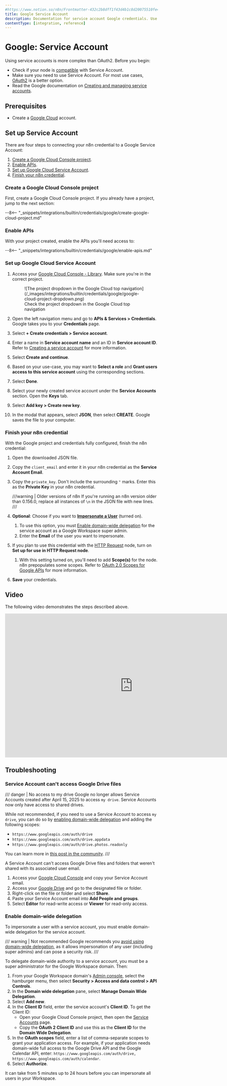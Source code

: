 ```yaml
---
#https://www.notion.so/n8n/Frontmatter-432c2b8dff1f43d4b1c8d20075510fe4
title: Google Service Account
description: Documentation for service account Google credentials. Use these credentials to authenticate Google in n8n, a workflow automation platform.
contentType: [integration, reference]
---
```


# Google: Service Account

Using service accounts is more complex than OAuth2. Before you begin:

* Check if your node is [compatible](/integrations/builtin/credentials/google/index.md#compatible-nodes) with Service Account.
* Make sure you need to use Service Account. For most use cases, [OAuth2](/integrations/builtin/credentials/google/oauth-single-service.md) is a better option.
* Read the Google documentation on [Creating and managing service accounts](https://cloud.google.com/iam/docs/creating-managing-service-accounts).

## Prerequisites

* Create a [Google Cloud](https://cloud.google.com/) account.

## Set up Service Account

There are four steps to connecting your n8n credential to a Google Service Account:

1. [Create a Google Cloud Console project](#create-a-google-cloud-console-project).
1. [Enable APIs](#enable-apis).
1. [Set up Google Cloud Service Account](#set-up-google-cloud-service-account).
1. [Finish your n8n credential](#finish-your-n8n-credential).

### Create a Google Cloud Console project

First, create a Google Cloud Console project. If you already have a project, jump to the next section:

--8<-- "_snippets/integrations/builtin/credentials/google/create-google-cloud-project.md"

### Enable APIs

With your project created, enable the APIs you'll need access to:

--8<-- "_snippets/integrations/builtin/credentials/google/enable-apis.md"

### Set up Google Cloud Service Account

1. Access your [Google Cloud Console - Library](https://console.cloud.google.com/apis/library). Make sure you're in the correct project.

	<figure markdown="span">
	![The project dropdown in the Google Cloud top navigation](/_images/integrations/builtin/credentials/google/google-cloud-project-dropdown.png)
	<figcaption>Check the project dropdown in the Google Cloud top navigation</figcaption>
	</figure>

1. Open the left navigation menu and go to **APIs & Services > Credentials**. Google takes you to your **Credentials** page.
2. Select **+ Create credentials > Service account**.
3. Enter a name in **Service account name** and an ID in **Service account ID**. Refer to [Creating a service account](https://cloud.google.com/iam/docs/creating-managing-service-accounts?hl=en#creating) for more information.
4. Select **Create and continue**.
5. Based on your use-case, you may want to **Select a role** and **Grant users access to this service account**  using the corresponding sections.
6. Select **Done**.
7. Select your newly created service account under the **Service Accounts** section. Open the **Keys** tab.
8. Select **Add key > Create new key**.
9. In the modal that appears, select **JSON**, then select **CREATE**. Google saves the file to your computer.

### Finish your n8n credential

With the Google project and credentials fully configured, finish the n8n credential:

1. Open the downloaded JSON file.
2. Copy the `client_email` and enter it in your n8n credential as the **Service Account Email**.
3. Copy the `private_key`. Don't include the surrounding `"` marks. Enter this as the **Private Key** in your n8n credential.

	///warning | Older versions of n8n
	If you're running an n8n version older than 0.156.0, replace all instances of `\n` in the JSON file with new lines.
	///

4. **Optional**: Choose if you want to [**Impersonate a User**](https://developers.google.com/identity/protocols/oauth2/service-account#delegatingauthority) (turned on).
    1. To use this option, you must [Enable domain-wide delegation](#enable-domain-wide-delegation) for the service account as a Google Workspace super admin.
	1. Enter the **Email** of the user you want to impersonate.
5. If you plan to use this credential with the [HTTP Request](/integrations/builtin/core-nodes/n8n-nodes-base.httprequest/index.md) node, turn on **Set up for use in HTTP Request node**.
	1. With this setting turned on, you'll need to add **Scope(s)** for the node. n8n prepopulates some scopes. Refer to [OAuth 2.0 Scopes for Google APIs](https://developers.google.com/identity/protocols/oauth2/scopes) for more information.
6. **Save** your credentials.

## Video

The following video demonstrates the steps described above.

<div class="video-container">
<iframe width="840" height="472.5" src="https://www.youtube.com/embed/ArXVlpo3y1k" frameborder="0" allow="accelerometer; autoplay; clipboard-write; encrypted-media; gyroscope; picture-in-picture" allowfullscreen></iframe>
</div>

## Troubleshooting

### Service Account can't access Google Drive files

<!-- vale from-microsoft.FirstPerson = NO -->
/// danger | No access to my drive
Google no longer allows Service Accounts created after April 15, 2025 to access `my drive`. Service Accounts now only have access to shared drives.

While not recommended, if you need to use a Service Account to access `my drive`, you can do so by [enabling domain-wide delegation](#enable-domain-wide-delegation) and adding the following scopes:

* `https://www.googleapis.com/auth/drive`
* `https://www.googleapis.com/auth/drive.appdata`
* `https://www.googleapis.com/auth/drive.photos.readonly`

You can learn more in [this post in the community](https://community.n8n.io/t/please-please-help-upload-file-google-drive-node-with-service-account-not-working/147750/15).
///
<!-- vale from-microsoft.FirstPerson = YES -->

A Service Account can't access Google Drive files and folders that weren't shared with its associated user email.

1. Access your [Google Cloud Console](https://console.cloud.google.com) and copy your Service Account email.
2. Access your [Google Drive](https://drive.google.com) and go to the designated file or folder.
3. Right-click on the file or folder and select **Share**.
4. Paste your Service Account email into **Add People and groups**.
5. Select **Editor** for read-write access or **Viewer** for read-only access.

### Enable domain-wide delegation

To impersonate a user with a service account, you must enable domain-wide delegation for the service account.

/// warning | Not recommended
Google recommends you [avoid using domain-wide delegation](https://cloud.google.com/iam/docs/best-practices-service-accounts#domain-wide-delegation), as it allows impersonation of any user (including super admins) and can pose a security risk.
///

To delegate domain-wide authority to a service account, you must be a super administrator for the Google Workspace domain. Then:

1. From your Google Workspace domain's [Admin console](https://admin.google.com/), select the hamburger menu, then select **Security > Access and data control > API Controls**.
2. In the **Domain wide delegation** pane, select **Manage Domain Wide Delegation**.
3. Select **Add new**.
4. In the **Client ID** field, enter the service account's **Client ID**. To get the Client ID:
    * Open your Google Cloud Console project, then open the [Service Accounts](https://console.cloud.google.com/iam-admin/serviceaccounts) page.
    * Copy the **OAuth 2 Client ID** and use this as the **Client ID** for the **Domain Wide Delegation**.
5. In the **OAuth scopes** field, enter a list of comma-separate scopes to grant your application access. For example, if your application needs domain-wide full access to the Google Drive API and the Google Calendar API, enter: `https://www.googleapis.com/auth/drive, https://www.googleapis.com/auth/calendar`.
6. Select **Authorize**.

It can take from 5 minutes up to 24 hours before you can impersonate all users in your Workspace.
